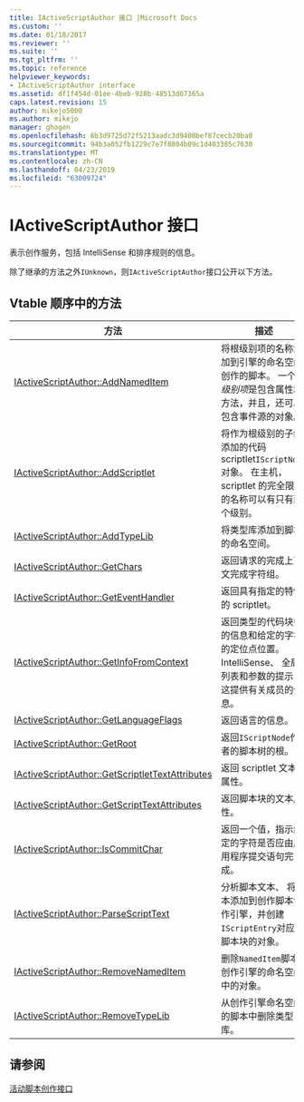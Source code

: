```yaml
---
title: IActiveScriptAuthor 接口 |Microsoft Docs
ms.custom: ''
ms.date: 01/18/2017
ms.reviewer: ''
ms.suite: ''
ms.tgt_pltfrm: ''
ms.topic: reference
helpviewer_keywords:
- IActiveScriptAuthor interface
ms.assetid: df1f454d-01ee-4beb-928b-48513d07365a
caps.latest.revision: 15
author: mikejo5000
ms.author: mikejo
manager: ghogen
ms.openlocfilehash: 6b3d9725d72f5213aadc3d9400bef87cecb20ba0
ms.sourcegitcommit: 94b3a052fb1229c7e7f8804b09c1d403385c7630
ms.translationtype: MT
ms.contentlocale: zh-CN
ms.lasthandoff: 04/23/2019
ms.locfileid: "63009724"
---
```

# <a name="iactivescriptauthor-interface"></a>IActiveScriptAuthor 接口
表示创作服务，包括 IntelliSense 和排序规则的信息。  
  
 除了继承的方法之外`IUnknown`，则`IActiveScriptAuthor`接口公开以下方法。  
  
## <a name="methods-in-vtable-order"></a>Vtable 顺序中的方法  
  
|方法|描述|  
|------------|-----------------|  
|[IActiveScriptAuthor::AddNamedItem](../../winscript/reference/iactivescriptauthor-addnameditem.md)|将根级别项的名称添加到引擎的命名空间创作的脚本。 一个*根级别项*是包含属性和方法，并且，还可以包含事件源的对象。|  
|[IActiveScriptAuthor::AddScriptlet](../../winscript/reference/iactivescriptauthor-addscriptlet.md)|将作为根级别的子级添加的代码 scriptlet`IScriptNode`对象。 在主机，scriptlet 的完全限定的名称可以有只有两个级别。|  
|[IActiveScriptAuthor::AddTypeLib](../../winscript/reference/iactivescriptauthor-addtypelib.md)|将类型库添加到脚本的命名空间。|  
|[IActiveScriptAuthor::GetChars](../../winscript/reference/iactivescriptauthor-getchars.md)|返回请求的完成上下文完成字符组。|  
|[IActiveScriptAuthor::GetEventHandler](../../winscript/reference/iactivescriptauthor-geteventhandler.md)|返回具有指定的特性的 scriptlet。|  
|[IActiveScriptAuthor::GetInfoFromContext](../../winscript/reference/iactivescriptauthor-getinfofromcontext.md)|返回类型的代码块中的信息和给定的字符的定位点位置。 IntelliSense、 全局列表和参数的提示，这提供有关成员的信息。|  
|[IActiveScriptAuthor::GetLanguageFlags](../../winscript/reference/iactivescriptauthor-getlanguageflags.md)|返回语言的信息。|  
|[IActiveScriptAuthor::GetRoot](../../winscript/reference/iactivescriptauthor-getroot.md)|返回`IScriptNode`作者的脚本树的根。|  
|[IActiveScriptAuthor::GetScriptletTextAttributes](../../winscript/reference/iactivescriptauthor-getscriptlettextattributes.md)|返回 scriptlet 文本的属性。|  
|[IActiveScriptAuthor::GetScriptTextAttributes](../../winscript/reference/iactivescriptauthor-getscripttextattributes.md)|返回脚本块的文本属性。|  
|[IActiveScriptAuthor::IsCommitChar](../../winscript/reference/iactivescriptauthor-iscommitchar.md)|返回一个值，指示给定的字符是否应由应用程序提交语句完成。|  
|[IActiveScriptAuthor::ParseScriptText](../../winscript/reference/iactivescriptauthor-parsescripttext.md)|分析脚本文本、 将文本添加到创作脚本创作引擎，并创建`IScriptEntry`对应于脚本块的对象。|  
|[IActiveScriptAuthor::RemoveNamedItem](../../winscript/reference/iactivescriptauthor-removenameditem.md)|删除`NamedItem`脚本创作引擎的命名空间中的对象。|  
|[IActiveScriptAuthor::RemoveTypeLib](../../winscript/reference/iactivescriptauthor-removetypelib.md)|从创作引擎命名空间的脚本中删除类型库。|  
  
## <a name="see-also"></a>请参阅  
 [活动脚本创作接口](../../winscript/reference/active-script-authoring-interfaces.md)